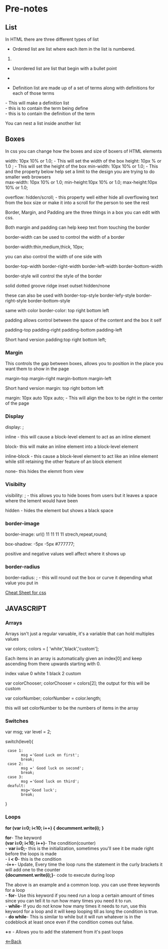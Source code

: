 # Pre-notes

## List

In HTML there are three different types of list  

- Ordered list are list where each item in the list is numbered.  

<ol><li></li></ol> 


- Unordered list are list that begin with a bullet point

<ul><li></li></ul> 

- Definition list are made up of a set of terms along with definitions for each of those terms

<dl></dl> - This will make a definition list
<dt></dt> - this is to contain the term being define
<dd></dd> - this is to contain the definition of the term

You can nest a list inside another list


## Boxes

In css you can change how the boxes and size of boxers of HTML elements

width: 10px 10% or 1.0; - This will set the width of the box
height: 10px % or 1.0 ; - This will set the height of the box
min-width: 10px 10% or 1.0; - This and the property below help set a limit to the design you are trying to do smaller web browsers  
max-width: 10px 10% or 1.0; 
min-height:10px 10% or 1.0;
max-height:10px 10% or 1.0;

overflow: hidden/scroll;  - this property well either hide all overflowing text from the box size or make it into a scroll for the person to see the rest

Border, Margin, and Padding are the three things in a box you can edit with css.

Both margin and padding can help keep text from touching the border

border-width can be used to control the width of a border

border-width:thin,medium,thick, 10px;

you can also control the width of one side with

border-top-width
border-right-width
border-left-width
border-bottom-width

border-style will control the style of the border

solid
dotted
groove
ridge
inset
outset
hidden/none 

these can also be used with 
border-top-style
border-lefy-style
border-right-style
border-bottom-style


same with color 
border-color: top right bottom left

padding allows control between the space of the content and the box it self

padding-top
padding-right
padding-bottom
padding-left 

Short hand version
padding:top right bottom left;

### Margin

This controls the gap between boxes, allows you to position in the place you want them to show in the page

margin-top
margin-right
margin-bottom
margin-left

Short hand version
margin: top right bottom left

margin: 10px auto 10px auto;   - This will align the box to be right in the center of the page

### Display

display: ;

inline - this will cause a block-level element to act as an inline element 

block- this will make an inline element into a block-level element

inline-block  - this cause a block-level element to act like an inline element while still retaining the other feature of an block element

none- this hides the elemnt from view

### Visibilty 

visibility: ; - this allows you to hide boxes from users but it leaves a space where the lement would have been

hidden - hides the element but shows a black space

### border-image

border-image: url() 11 11 11 11 strech,repeat,round;

box-shadow: -5px -5px #777777;

positive and negative values well affect where it shows up

### border-radius

border-radius: ; - this will round out the box or curve it depending what value you put in

[Cheat Sheet for css](https://overapi.com/css)

## JAVASCRIPT


### Arrays

Arrays isn't just a regular varuable, it's a variable that can hold multiples values


var colors; 
colors = [ 'white','black','custom'];

Each items in an array is automatically given an index[0] and keep ascending from there upwards starting with 0.

index   value
0       white
1       black
2       custom

var colorChooser;
colorChooser = colors[2]; 
the output for this will be custom 

var colorNumber;
colorNumber = color.length;

this will set colorNumber to be the numbers of items in the array  


 ### Switches  

var msg; 
var level = 2;

 switch(level){

     case 1:
           msg ='Good Luck on first';
           break;
     case 2:
           msg =' Good luck on second';
           break;
     case 3:
           msg ='Good luck on third';
     deafult:
           msg='Good luck';
           break;
 }

 ### Loops  

**for (var i=0; i<10; i++) {**
    **documment.write(i);**
**}**  

**for**- The keyword  
**(var i=0; i<10; i++)**- The condition(counter)  
    - **var i=0;**- this is the initialization, sometimes you'll see it be made right before the loops is made  
    - **i < 0**- this is the condition  
    -**i++**- Update, Every time the loop runs the statement in the curly brackets it will add one to the counter  
**{documment.write(i);}**- code to execute during loop  

The above is an example and a common loop. you can use three keywords for a loop  
    - **for**- Use this keyword if you need run a loop a certain amount of times since you can tell it to run how many times you need it to run.  
    - **while**- If you do not know how many times it needs to run, use this keyword for a loop and it will keep looping till as long the condition is true.  
    - **do while**- This is similar to while but it will run whatever is in the codeblock at least once even if the condition comes out false.  

**+=** - Allows you to add the statement from it's past loops  




[<==Back](../README.md)